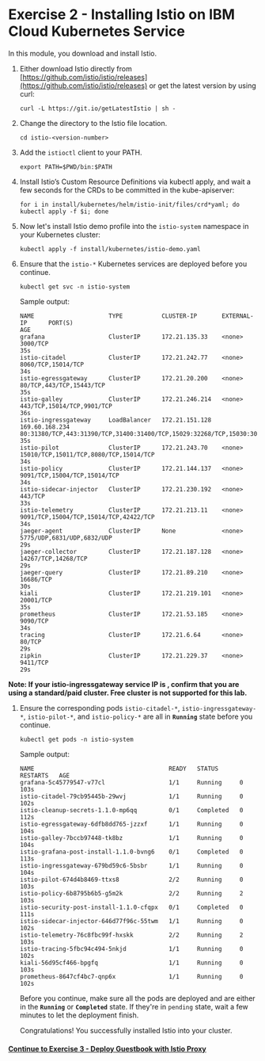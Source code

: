 # Exercise 2 - Installing Istio on IBM Cloud Kubernetes Service
In this module, you download and install Istio.

1.  Either download Istio directly from [https://github.com/istio/istio/releases](https://github.com/istio/istio/releases) or get the latest version by using curl:

    ```shell
    curl -L https://git.io/getLatestIstio | sh -
    ```

2. Change the directory to the Istio file location.

    ```shell
    cd istio-<version-number>
    ```

3. Add the `istioctl` client to your PATH. 

    ```shell
    export PATH=$PWD/bin:$PATH
    ```

4. Install Istio’s Custom Resource Definitions via kubectl apply, and wait a few seconds for the CRDs to be committed in the kube-apiserver:

    ```shell
    for i in install/kubernetes/helm/istio-init/files/crd*yaml; do kubectl apply -f $i; done
    ```

5. Now let's install Istio demo profile into the `istio-system` namespace in your Kubernetes cluster:

    ```shell
    kubectl apply -f install/kubernetes/istio-demo.yaml
    ```

6. Ensure that the `istio-*` Kubernetes services are deployed before you continue.

    ```shell
    kubectl get svc -n istio-system
    ```
    Sample output:
    ```shell
    NAME                     TYPE           CLUSTER-IP       EXTERNAL-IP      PORT(S)                                                                                                                                      AGE
    grafana                  ClusterIP      172.21.135.33    <none>           3000/TCP                                                                                                                                     35s
    istio-citadel            ClusterIP      172.21.242.77    <none>           8060/TCP,15014/TCP                                                                                                                           34s
    istio-egressgateway      ClusterIP      172.21.20.200    <none>           80/TCP,443/TCP,15443/TCP                                                                                                                     35s
    istio-galley             ClusterIP      172.21.246.214   <none>           443/TCP,15014/TCP,9901/TCP                                                                                                                   36s
    istio-ingressgateway     LoadBalancer   172.21.151.128   169.60.168.234   80:31380/TCP,443:31390/TCP,31400:31400/TCP,15029:32268/TCP,15030:30743/TCP,15031:32200/TCP,15032:31341/TCP,15443:31059/TCP,15020:31039/TCP   35s
    istio-pilot              ClusterIP      172.21.243.70    <none>           15010/TCP,15011/TCP,8080/TCP,15014/TCP                                                                                                       34s
    istio-policy             ClusterIP      172.21.144.137   <none>           9091/TCP,15004/TCP,15014/TCP                                                                                                                 34s
    istio-sidecar-injector   ClusterIP      172.21.230.192   <none>           443/TCP                                                                                                                                      33s
    istio-telemetry          ClusterIP      172.21.213.11    <none>           9091/TCP,15004/TCP,15014/TCP,42422/TCP                                                                                                       34s
    jaeger-agent             ClusterIP      None             <none>           5775/UDP,6831/UDP,6832/UDP                                                                                                                   29s
    jaeger-collector         ClusterIP      172.21.187.128   <none>           14267/TCP,14268/TCP                                                                                                                          29s
    jaeger-query             ClusterIP      172.21.89.210    <none>           16686/TCP                                                                                                                                    30s
    kiali                    ClusterIP      172.21.219.101   <none>           20001/TCP                                                                                                                                    35s
    prometheus               ClusterIP      172.21.53.185    <none>           9090/TCP                                                                                                                                     34s
    tracing                  ClusterIP      172.21.6.64      <none>           80/TCP                                                                                                                                       29s
    zipkin                   ClusterIP      172.21.229.37    <none>           9411/TCP                                                                                                                                     29s
    ```

**Note: If your istio-ingressgateway service IP is <pending>, confirm that you are using a standard/paid cluster. Free cluster is not supported for this lab.**

1. Ensure the corresponding pods `istio-citadel-*`, `istio-ingressgateway-*`, `istio-pilot-*`, and `istio-policy-*` are all in **`Running`** state before you continue.

    ```shell
    kubectl get pods -n istio-system
    ```
    Sample output:
    ```shell
    NAME                                      READY   STATUS      RESTARTS   AGE
    grafana-5c45779547-v77cl                  1/1     Running     0          103s
    istio-citadel-79cb95445b-29wvj            1/1     Running     0          102s
    istio-cleanup-secrets-1.1.0-mp6qq         0/1     Completed   0          112s
    istio-egressgateway-6dfb8dd765-jzzxf      1/1     Running     0          104s
    istio-galley-7bccb97448-tk8bz             1/1     Running     0          104s
    istio-grafana-post-install-1.1.0-bvng6    0/1     Completed   0          113s
    istio-ingressgateway-679bd59c6-5bsbr      1/1     Running     0          104s
    istio-pilot-674d4b8469-ttxs8              2/2     Running     0          103s
    istio-policy-6b8795b6b5-g5m2k             2/2     Running     2          103s
    istio-security-post-install-1.1.0-cfqpx   0/1     Completed   0          111s
    istio-sidecar-injector-646d77f96c-55twm   1/1     Running     0          102s
    istio-telemetry-76c8fbc99f-hxskk          2/2     Running     2          103s
    istio-tracing-5fbc94c494-5nkjd            1/1     Running     0          102s
    kiali-56d95cf466-bpgfq                    1/1     Running     0          103s
    prometheus-8647cf4bc7-qnp6x               1/1     Running     0          102s
    ```

    Before you continue, make sure all the pods are deployed and are either in the **`Running`** or **`Completed`** state. If they're in `pending` state, wait a few minutes to let the deployment finish.

    Congratulations! You successfully installed Istio into your cluster.

#### [Continue to Exercise 3 - Deploy Guestbook with Istio Proxy](../exercise-3/README.md)
